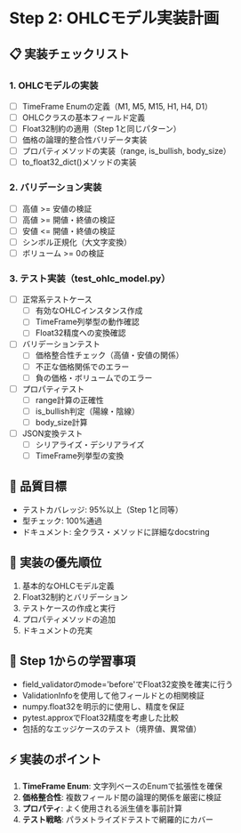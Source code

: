 # Step 2: OHLCモデル実装計画

## 📋 実装チェックリスト

### 1. OHLCモデルの実装
- [ ] TimeFrame Enumの定義（M1, M5, M15, H1, H4, D1）
- [ ] OHLCクラスの基本フィールド定義
- [ ] Float32制約の適用（Step 1と同じパターン）
- [ ] 価格の論理的整合性バリデータ実装
- [ ] プロパティメソッドの実装（range, is_bullish, body_size）
- [ ] to_float32_dict()メソッドの実装

### 2. バリデーション実装
- [ ] 高値 >= 安値の検証
- [ ] 高値 >= 開値・終値の検証
- [ ] 安値 <= 開値・終値の検証
- [ ] シンボル正規化（大文字変換）
- [ ] ボリューム >= 0の検証

### 3. テスト実装（test_ohlc_model.py）
- [ ] 正常系テストケース
  - [ ] 有効なOHLCインスタンス作成
  - [ ] TimeFrame列挙型の動作確認
  - [ ] Float32精度への変換確認
- [ ] バリデーションテスト
  - [ ] 価格整合性チェック（高値・安値の関係）
  - [ ] 不正な価格関係でのエラー
  - [ ] 負の価格・ボリュームでのエラー
- [ ] プロパティテスト
  - [ ] range計算の正確性
  - [ ] is_bullish判定（陽線・陰線）
  - [ ] body_size計算
- [ ] JSON変換テスト
  - [ ] シリアライズ・デシリアライズ
  - [ ] TimeFrame列挙型の変換

## 🎯 品質目標
- テストカバレッジ: 95%以上（Step 1と同等）
- 型チェック: 100%通過
- ドキュメント: 全クラス・メソッドに詳細なdocstring

## 📝 実装の優先順位
1. 基本的なOHLCモデル定義
2. Float32制約とバリデーション
3. テストケースの作成と実行
4. プロパティメソッドの追加
5. ドキュメントの充実

## 🔄 Step 1からの学習事項
- field_validatorのmode='before'でFloat32変換を確実に行う
- ValidationInfoを使用して他フィールドとの相関検証
- numpy.float32を明示的に使用し、精度を保証
- pytest.approxでFloat32精度を考慮した比較
- 包括的なエッジケースのテスト（境界値、異常値）

## ⚡ 実装のポイント
1. **TimeFrame Enum**: 文字列ベースのEnumで拡張性を確保
2. **価格整合性**: 複数フィールド間の論理的関係を厳密に検証
3. **プロパティ**: よく使用される派生値を事前計算
4. **テスト戦略**: パラメトライズドテストで網羅的にカバー